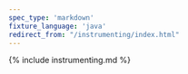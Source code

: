 ```yaml
---
spec_type: 'markdown'
fixture_language: 'java'
redirect_from: "/instrumenting/index.html"
---
```


{% include instrumenting.md %}
